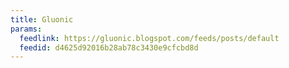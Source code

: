 ```yaml
---
title: Gluonic
params:
  feedlink: https://gluonic.blogspot.com/feeds/posts/default
  feedid: d4625d92016b28ab78c3430e9cfcbd8d
---
```

